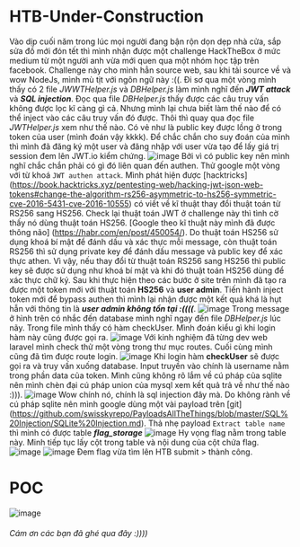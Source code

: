 # HTB-Under-Construction
Vào dịp cuối năm trong lúc mọi người đang bận rộn dọn dẹp nhà cửa, sắp sửa đồ mới đón tết thì mình nhận được một challenge HackTheBox ở mức medium từ một người anh vừa mới quen qua một nhóm học tập trên facebook.
Challenge này cho mình hẳn source web, sau khi tải source về và wow NodeJs, mình mù tịt với ngôn ngữ này :((. Đi sơ qua một vòng mình thấy có 2 file _JWWTHelper.js_ và _DBHelper.js_ làm mình nghĩ đến ***JWT attack*** và ***SQL injection***. 
Đọc qua file _DBHelper.js_ thấy được các câu truy vấn không được lọc kĩ càng gì cả. Nhưng mình lại chưa biết làm thế nào để có thể inject vào các câu truy vấn đó được. Thôi thì quay qua đọc file _JWTHelper.js_ xem như thế nào.
Có vẻ như là public key được lồng ở trong token của user (mình đoán vậy kkkk). Để chắc chắn cho suy đoán của mình thì mình đã đăng ký một user và đăng nhập với user vừa tạo để lấy giá trị session đem lên JWT.io kiểm chứng.
![image](https://user-images.githubusercontent.com/94473469/151861915-52a6b594-2ca4-4a2d-8f1a-3a39cd11e210.png)
Bởi vì có public key nên mình nghĩ chắc chắn phải có gì đó liên quan đến authen. Thử google một vòng với từ khoá `JWT authen attack`. Mình phát hiện được [hacktricks] (https://book.hacktricks.xyz/pentesting-web/hacking-jwt-json-web-tokens#change-the-algorithm-rs256-asymmetric-to-hs256-symmetric-cve-2016-5431-cve-2016-10555) có viết về kĩ thuật thay đổi thuật toán từ RS256 sang HS256. 
Check lại thuật toán JWT ở challenge này thì tình cờ thấy nó dùng thuật toán HS256. [Google theo kĩ thuật này mình đã được thông não] (https://habr.com/en/post/450054/).
Do thuật toán HS256 sử dụng khoá bí mật để đánh dấu và xác thực mỗi message, còn thuật toán RS256 thì sử dụng private key để đánh dấu message và public key để xác thực athen. Vì vậy, nếu thay đổi từ thuật toán RS256 sang HS256 thì public key sẽ được sử dụng như khoá bí mật và khi đó thuật toán HS256 dùng để xác thực chữ ký.
Sau khi thực hiện theo các bước ở site trên mình đã tạo ra được một token mới với thuật toán **HS256** và **user admin**. Tiến hành inject token mới để bypass authen thì mình lại nhận được một kết quả khá là hụt hẫn với thông tin là ***user admin không tồn tại :((((***.
![image](https://user-images.githubusercontent.com/94473469/151865255-57f93480-dda0-4363-bead-dcb8e7faf473.png)
Trong message ở hình trên có nhắc đến database mình nghĩ ngay đến file _DBHelper.js_ lúc nãy. Trong file mình thấy có hàm checkUser. Mình đoán kiểu gì khi login hàm này cũng được gọi ra.
![image](https://user-images.githubusercontent.com/94473469/151866758-04c1d864-7c8d-461f-b079-73b0dd40287d.png)
Với kinh nghiệm đã từng dev web laravel mình check thử một vòng trong thư mục routes. Cuối cùng mình cũng đã tìm được route login.
![image](https://user-images.githubusercontent.com/94473469/151867184-df99d1bf-d240-48e2-9340-a33ab2cde224.png)
Khi login hàm **checkUser** sẽ được gọi ra và truy vấn xuống database. Input truyền vào chính là username nằm trong phần data của token.
Mình cũng không rõ lắm về cú pháp của sqlite nên mình chèn đại cú pháp union của mysql xem kết quả trả về như thế nào :))).
![image](https://user-images.githubusercontent.com/94473469/151867946-0290a535-6648-42ce-8e88-827f94b3acf2.png)
Wow chính nó, chính là sql injection đây mà. Do không rành về cú pháp sqlite nên mình google dùng một vài payload trên [git] (https://github.com/swisskyrepo/PayloadsAllTheThings/blob/master/SQL%20Injection/SQLite%20Injection.md).
Thả nhẹ payload `Extract table name` thì mình có được table ***flag_storage***
![image](https://user-images.githubusercontent.com/94473469/151868780-40c0c85e-6376-4c3a-b36c-89e0e99269a1.png)
Hy vọng flag nằm trong table này. Minh tiếp tục lấy cột trong table và nội dung của cột chứa flag.
![image](https://user-images.githubusercontent.com/94473469/151869160-70667db3-5e02-4c02-bfd3-47f2b92fd730.png)
![image](https://user-images.githubusercontent.com/94473469/151869262-cadf3065-9ad4-47ba-ba62-556924989b3e.png)
Đem flag vừa tìm lên HTB submit > thành công.

# POC
![image](https://user-images.githubusercontent.com/94473469/152088040-f523b90f-4a42-493c-a0af-1583678ce01a.png)

###### Cám ơn các bạn đã ghé qua đây :))))
